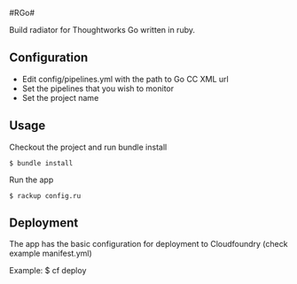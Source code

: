 #RGo#

Build radiator for Thoughtworks Go written in ruby.

## Configuration
   - Edit config/pipelines.yml with the path to Go CC XML url
   - Set the pipelines that you wish to monitor
   - Set the project name

## Usage

Checkout the project and run bundle install

    $ bundle install

Run the app

    $ rackup config.ru

## Deployment

The app has the basic configuration for deployment to Cloudfoundry (check example manifest.yml)

Example:
    $ cf deploy
